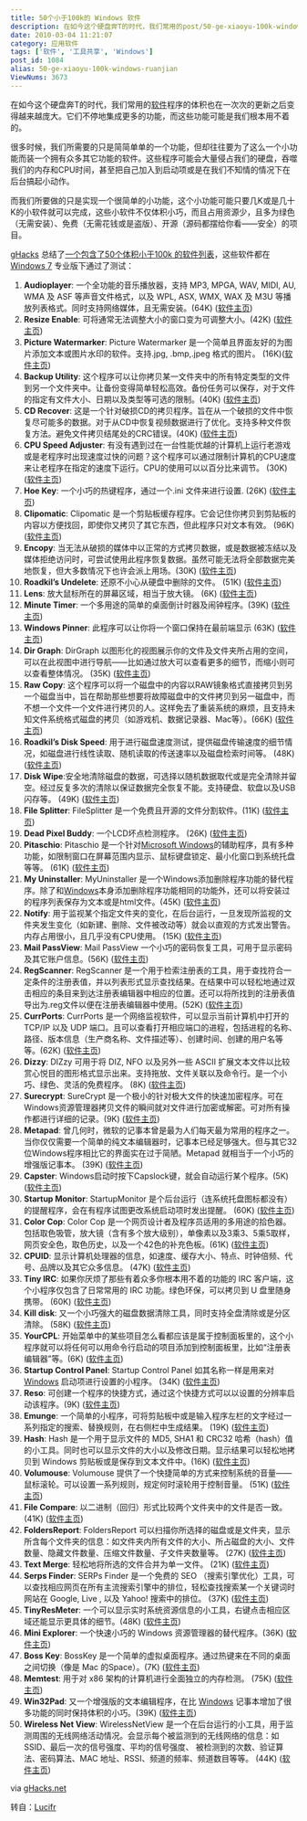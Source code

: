 ```yaml
---
title: 50个小于100k的 Windows 软件
description: 在如今这个硬盘奔T的时代，我们常用的post/50-ge-xiaoyu-100k-windows-ruanjian.html">软件程序的体积也在一次次的更新之后变得越来越庞大。它们不停地集成更多的功能，而这些功能可能是我们根本用不着的。很多时候，我们所需要的只是简简单单的一个功能，但却往往要为了这么一个小功能而装一个拥有众多其它功能的软件。这些程序可能会大量侵占我们的硬盘，吞噬我们的内存和CPU时间，甚至把自己加入到启动项或是在我们不知情的情况下在后台搞起小动作。
date: 2010-03-04 11:21:07
category: 应用软件
tags: ['软件', '工具共享', 'Windows']
post_id: 1084
alias: 50-ge-xiaoyu-100k-windows-ruanjian
ViewNums: 3673
---
```


在如今这个硬盘奔T的时代，我们常用的[软件](/blog/50-ge-xiaoyu-100k-windows-ruanjian)程序的体积也在一次次的更新之后变得越来越庞大。它们不停地集成更多的功能，而这些功能可能是我们根本用不着的。

很多时候，我们所需要的只是简简单单的一个功能，但却往往要为了这么一个小功能而装一个拥有众多其它功能的软件。这些程序可能会大量侵占我们的硬盘，吞噬我们的内存和CPU时间，甚至把自己加入到启动项或是在我们不知情的情况下在后台搞起小动作。

而我们所要做的只是实现一个很简单的小功能，这个小功能可能只要几K或是几十K的小软件就可以完成，这些小软件不仅体积小巧，而且占用资源少，且多为绿色（无需安装）、免费（无需花钱或是盗版）、开源（源码都摆给你看——安全）的项目。

[gHacks](http://www.ghacks.net/2010/02/20/50-100k-or-less-windows-software-programs/) 总结了[一个包含了50个体积小于100k 的软件列表](/blog/50-ge-xiaoyu-100k-windows-ruanjian)，这些软件都在 [Windows 7](/blog/windows-7-rtm-build-760016385) 专业版下通过了测试：

1. **Audioplayer**: 一个全功能的音乐播放器，支持 MP3, MPGA, WAV, MIDI, AU, WMA 及 ASF 等声音文件格式，以及 WPL, ASX, WMX, WAX 及 M3U 等播放列表格式。同时支持网络媒体，且无需安装。(64K) ([软件主页](http://sourceforge.net/projects/audioplayer/))
2. **Resize Enable**: 可将通常无法调整大小的窗口变为可调整大小。(42K) ([软件主页](http://www.digitallis.co.uk/pc/ResizeEnable/))
3. **Picture Watermarker**: Picture Watermarker 是一个简单且界面友好的为图片添加文本或图片水印的软件。支持.jpg, .bmp,.jpeg 格式的图片。 (16K)([软件主页](http://www.dvd-video-soft.com/picture-watermarker.html))
4. **Backup Utility**: 这个程序可以让你拷贝某一文件夹中的所有特定类型的文件到另一个文件夹中。让备份变得简单轻松高效。备份任务可以保存，对于文件的指定有文件大小、日期以及类型等可选的限制。(40K) ([软件主页](http://www.adrianboeing.com/tools.html))
5. **CD Recover**: 这是一个针对破损CD的拷贝程序。旨在从一个破损的文件中恢复尽可能多的数据。对于从CD中恢复视频数据进行了优化。支持多种文件恢复方法。避免文件拷贝结尾处的CRC错误。(40K) ([软件主页](http://www.adrianboeing.com/tools.html))
6. **CPU Speed Adjuster**: 有没有遇到过在一台性能优越的计算机上运行老游戏或是老程序时出现速度过快的问题？这个程序可以通过限制计算机的CPU速度来让老程序在指定的速度下运行。CPU的使用可以以百分比来调节。 (30K) ([软件主页](http://www.adrianboeing.com/tools.html))
7. **Hoe Key**: 一个小巧的热键程序，通过一个.ini 文件来进行设置. (26K) ([软件主页](http://www.bcheck.net/apps/hoe.htm))
8. **Clipomatic**: Clipomatic 是一个剪贴板缓存程序。它会记住你拷贝到剪贴板的内容以方便找回，即使你又拷贝了其它东西，但此程序只对文本有效。 (96K) ([软件主页](http://www.mlin.net/Clipomatic.shtml))
9. **Encopy**: 当无法从破损的媒体中以正常的方式拷贝数据，或是数据被冻结以及媒体拒绝访问时，可尝试使用此程序恢复数据。虽然可能无法将全部数据完美地恢复，但大多数情况下也许会派上用场。(30K) ([软件主页](http://www.micware.110mb.com/micd.htm))
10. **Roadkil’s Undelete**: 还原不小心从硬盘中删除的文件。 (51K) ([软件主页](http://www.roadkil.net/program.php?ProgramID=28))
11. **Lens**: 放大鼠标所在的屏幕区域，相当于放大镜。 (6K) ([软件主页](http://users.telenet.be/liontech/Downloads.htm))
12. **Minute Timer**: 一个多用途的简单的桌面倒计时器及闹钟程序。(39K) ([软件主页](http://www.pc-tools.net/win32/mintimer/))
13. **Windows Pinner**: 此程序可以让你将一个窗口保持在最前端显示 (63K) ([软件主页](http://www.thyante.com/index.php?id=7,0,0,1,0,0))
14. **Dir Graph**: DirGraph 以图形化的视图展示你的文件及文件夹所占用的空间，可以在此视图中进行导航——比如通过放大可以查看更多的细节，而缩小则可以查看整体情况。 (35K) ([软件主页](http://www.spillett.net/dirgraph/))
15. **Raw Copy**: 这个程序可以将一个磁盘中的内容以RAW镜象格式直接拷贝到另一个磁盘当中，旨在帮助那些想要将故障磁盘中的文件拷贝到另一磁盘中，而不想一个文件一个文件进行拷贝的人。这样免去了重装系统的麻烦，且支持未知文件系统格式磁盘的拷贝（如游戏机、数据记录器、Mac等）。(66K) ([软件主页](http://www.roadkil.net/program.php?ProgramID=22))
16. **Roadkil’s Disk Speed**: 用于进行磁盘速度测试，提供磁盘传输速度的细节情况，如磁盘进行线性读取、随机读取的传送速率以及磁盘检索时间等。 (48K) ([软件主页](http://www.roadkil.net/program.php?ProgramID=13))
17. **Disk Wipe**:安全地清除磁盘的数据，可选择以随机数据取代或是完全清除并留空。经过反复多次的清除以保证数据完全恢复不能。支持硬盘、软盘以及USB闪存等。 (49K) ([软件主页](http://www.roadkil.net/program.php?ProgramID=14))
18. **File Splitter**: FileSplitter 是一个免费且开源的文件分割软件。(11K) ([软件主页](http://audioplayer.sourceforge.net/filesplitter/))
19. **Dead Pixel Buddy**: 一个LCD坏点检测程序。 (26K) ([软件主页](http://www.laptopshowcase.co.uk/downloads.php?id=1))
20. **Pitaschio**: Pitaschio 是一个针对[Microsoft Windows](/blog/deepin-litexp-windows-xp-sp3-v62)的辅助程序，具有多种功能，如限制窗口在屏幕范围内显示、鼠标键盘锁定、最小化窗口到系统托盘等等。 (61K) ([软件主页](http://pitaschio.ara3.net/))
21. **My Uninstaller**: MyUninstaller 是一个Windows添加删除程序功能的替代程序。除了和[Windows](/blog/deepin-litexp-windows-xp-sp3-v62)本身添加删除程序功能相同的功能外，还可以将安装过的程序列表保存为文本或是html文件。(45K) ([软件主页](http://www.nirsoft.net/utils/myuninst.html))
22. **Notify**: 用于监视某个指定文件夹的变化，在后台运行，一旦发现所监视的文件夹发生变化（如新建、删除、文件被改动等）就会以直观的方式发出警告。内存占用很小，且几乎没有CPU使用。 (15K) ([软件主页](http://www.pc-tools.net/win32/notify/))
23. **Mail PassView**: Mail PassView 一个小巧的密码恢复工具，可用于显示密码及其它账户信息。(56K) ([软件主页](http://www.nirsoft.net/utils/mailpv.html))
24. **RegScanner**: RegScanner 是一个用于检索注册表的工具，用于查找符合一定条件的注册表值，并以列表形式显示查找结果。在结果中可以轻松地通过双击相应的条目来到达注册表编辑器中相应的位置。还可以将所找到的注册表值导出为.reg文件以便在注册表编辑器中使用。(52K) ([软件主页](http://www.nirsoft.net/utils/regscanner.html))
25. **CurrPorts**: CurrPorts 是一个网络监视软件，可以显示当前计算机中打开的 TCP/IP 以及 UDP 端口。且可以查看打开相应端口的进程，包括进程的名称、路径、版本信息（生产商名称、文件描述等）、创建时间、创建的用户名等等。(62K) ([软件主页](http://www.nirsoft.net/utils/cports.html))
26. **Dizzy**: DIZzy 可用于将 DIZ, NFO 以及另外一些 ASCII 扩展文本文件以比较赏心悦目的图形格式显示出来。支持拖放、文件关联以及命令行。是一个小巧、绿色、灵活的免费程序。 (8K) ([软件主页](http://members.ozemail.com.au/~nulifetv/freezip/freeware/))
27. **Surecrypt**: SureCrypt 是一个极小的针对极大文件的快速加密程序。可在Windows资源管理器拷贝文件的瞬间就对文件进行加密或解密。可对所有操作都进行详细的记录。(9K) ([软件主页](http://members.ozemail.com.au/~nulifetv/freezip/freeware/))
28. **Metapad**: 曾几何时，微软的记事本曾是最为人们每天最为常用的程序之一。当你仅仅需要一个简单的纯文本编辑器时，记事本已经足够强大。但与其它32位Windows程序相比它的界面实在过于简陋。Metapad 就相当于一个小巧的增强版记事本。 (39K) ([软件主页](http://liquidninja.com/metapad/))
29. **Capster**: Windows启动时按下Capslock键，就会自动运行某个程序。(5K) ([软件主页](http://www.bcheck.net/apps/capster.htm))
30. **Startup Monitor**: StartupMonitor 是个后台运行（连系统托盘图标都没有）的提醒程序，会在有程序试图更改系统启动项时发出提醒。 (60K) ([软件主页](http://www.mlin.net/StartupMonitor.shtml))
31. **Color Cop**: Color Cop 是一个网页设计者及程序员适用的多用途的拾色器。包括取色吸管，放大镜（含有多个放大级别），单像素以及3乘3、5乘5取样，网页安全色，取色历史，以及一个42色的补充色板。(61K) ([软件主页](http://colorcop.net/))
32. **CPUID**: 显示计算机处理器的信息，如速度、缓存大小、特点、时钟倍频、代号、品牌以及其它众多信息。 (47K) ([软件主页](http://www.roadkil.net/program.php?ProgramID=7))
33. **Tiny IRC**: 如果你厌烦了那些有着众多你根本用不着的功能的 IRC 客户端，这个小程序仅包含了日常常用的 IRC 功能。绿色环保，可以拷贝到 U 盘里随身携带。 (60K) ([软件主页](http://www.tinyirc.net/))
34. **Kill disk**: 又一个小巧强大的磁盘数据清除工具，同时支持全盘清除或是分区清除。 (58K) ([软件主页](http://www.killdisk.com/eraser.htm))
35. **YourCPL**: 开始菜单中的某些项目怎么看都应该是属于控制面板里的，这个小程序就可以将任何可以用命令行启动的项目添加到控制面板里，比如“注册表编辑器”等。(6K) ([软件主页](http://www.iansharpe.com/downloads.php))
36. **Startup Control Panel**: Startup Control Panel 如其名称一样是用来对 [Windows](/blog/deepin-ghost-xp-sp3-v90-iso) 启动项进行设置的小程序。 (34K) ([软件主页](http://www.mlin.net/StartupCPL.shtml))
37. **Reso**: 可创建一个程序的快捷方式，通过这个快捷方式可以以设置的分辨率启动该程序。(9K) ([软件主页](http://www.bcheck.net/apps/reso.htm))
38. **Emunge**: 一个简单的小程序，可将剪贴板中或是输入程序左栏的文字经过一系列指定的搜索、替换规则，在右侧栏中生成结果。 (19K) ([软件主页](http://keir.net/emunge.html))
39. **Hash**: Hash 是一个用于显示文件的 MD5, SHA1 和 CRC32 哈希（hash）值的小工具。同时也可以显示文件的大小以及修改日期。显示结果可以轻松地拷贝到 Windows 剪贴板或是保存到文本文件中。(16K) ([软件主页](http://keir.net/hash.html))
40. **Volumouse**: Volumouse 提供了一个快捷简单的方式来控制系统的音量——鼠标滚轮。可以设置一系列规则，规定何时滚轮用于控制音量。 (51K) ([软件主页](http://www.nirsoft.net/utils/volumouse.html))
41. **File Compare**: 以二进制（回归）形式比较两个文件夹中的文件是否一致。 (41K) ([软件主页](http://www.steelbytes.com/?mid=27))
42. **FoldersReport**: FoldersReport 可以扫描你所选择的磁盘或是文件夹，显示所含每个文件夹的信息：如文件夹内所有文件的大小、所占磁盘的大小、文件数量、隐藏文件数量、压缩文件数量、子文件夹数量等。 (27K) ([软件主页](http://www.nirsoft.net/utils/folrep.html))
43. **Text Merge**: 轻松地将所选的文件合并为单一文件。 (21K) ([软件主页](http://www.maliska.net/mal/TextMergerFeatures.htm))
44. **Serps Finder**: SERPs Finder 是一个免费的 SEO （搜索引擎优化）工具，可以查找相应网页在所有主流搜索引擎中的排位，轻松查找搜索某一个关键词时网站在 Google, Live , 以及 Yahoo! 搜索中的排位。 (37K) ([软件主页](http://www.4neurons.com/other/SERPs%20Finder/))
45. **TinyResMeter**: 一个可以显示实时系统资源信息的小工具，右键点击相应区域还能显示更具体的细节。(48K) ([软件主页](http://perso.accelance.net/~pesoft/trm/us_trm.html))
46. **Mini Explorer**: 一个快速小巧的 Windows 资源管理器的替代程序。(36K) ([软件主页](http://lmadhavan.com/software/archive/))
47. **Boss Key**: BossKey 是一个简单的虚拟桌面程序。通过热键来在不同的桌面之间切换（像是 Mac 的Space）。(7K) ([软件主页](http://keir.net/bosskey.html))
48. **Memtest**: 用于对 x86 架构的计算机进行全面独立的内存检测。 (75K) ([软件主页](http://www.memtest86.com/))
49. **Win32Pad**: 又一个增强版的文本编辑程序，在比 [Windows](/blog/windows-server-2008-x86-dvd-chs) 记事本增加了很多功能的同时保持体积的小巧。(39K) ([软件主页](http://www.gena01.com/win32pad/))
50. **Wireless Net View**: WirelessNetView 是一个在后台运行的小工具，用于监测周围的无线网络活动情况。会显示每个被监测到的无线网络的信息：如SSID、最后一次的信号强度、平均的信号强度、 被检测到的次数、验证算法、密码算法、MAC 地址、RSSI、频道的频率、频道数目等等。 (44K) ([软件主页](http://www.nirsoft.net/utils/wireless_network_view.html))

via [gHacks.net](http://www.ghacks.net/2010/02/20/50-100k-or-less-windows-software-programs/)

转自：[Lucifr](http://lucifr.com/)

